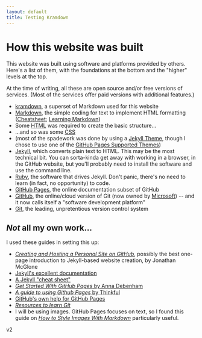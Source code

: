 ```yaml
---
layout: default
title: Testing Kramdown
---
```

# How this website was built

This website was built using software and platforms provided by others. Here's a list of them, with the foundations at the bottom and the "higher" levels at the top.

At the time of writing, all these are open source and/or free versions of services. (Most of the services offer paid versions with additional features.)
* <a href="https://kramdown.gettalong.org/">kramdown</a>, a superset of Markdown used for this website
* <a href="https://daringfireball.net/projects/markdown/">Markdown</a>, the simple coding for text to implement HTML formatting (<a href="https://github.com/adam-p/markdown-here/wiki/Markdown-Cheatsheet">Cheatsheet</a>; <a href="https://www.markdownguide.org/">Learning Markdown</a>)
* Some <a href="https://www.w3schools.com/html/">HTML</a> was required to create the basic structure...
* ...and so was some <a href="https://www.w3schools.com/css/">CSS</a>
* (most of the spadework was done by using a <a href="http://themes.jekyllrc.org/">Jekyll Theme</a>, though I chose to use one of the <a href="https://pages.github.com/themes/">GitHub Pages Supported Themes</a>)
* <a href="https://jekyllrb.com">Jekyll</a>, which converts plain text to HTML. This may be the most technical bit. You can sorta-kinda get away with working in a browser, in the GitHub website, but you'll probably need to install the software and use the command line.
* <a href="https://www.ruby-lang.org/en/">Ruby</a>, the software that drives Jekyll. Don't panic, there's no need to learn (in fact, no opportunity) to code.
* <a href="https://pages.github.com/">GitHub Pages</a>, the online documentation subset of GitHub
* <a href="https://github.com/">GitHub</a>, the online/cloud version of Git (now owned by <a href="https://blogs.microsoft.com/blog/2018/10/26/microsoft-completes-github-acquisition/">Microsoft</a>) -- and it now calls itself a "software development platform"
* <a href="https://git-scm.com/">Git</a>, the leading, unpretentious version control system

## *Not* all my own work...

I used these guides in setting this up:
* <a href="http://jmcglone.com/guides/github-pages/"><em>Creating and Hosting a Personal Site on GitHub</em></a>, possibly the best one-page introduction to Jekyll-based website creation, by Jonathan McGlone
* <a href="https://jekyllrb.com/docs/">Jekyll's excellent documentation</a>
* <a href="https://learn.cloudcannon.com/jekyll-cheat-sheet/">A Jekyll "cheat sheet"</a>
* <a href="https://24ways.org/2013/get-started-with-github-pages/"><em>Get Started With GitHub Pages</em> by Anna Debenham</a>
* <a href="https://www.thinkful.com/learn/a-guide-to-using-github-pages/"><em>A guide to using Github Pages</em> by Thinkful</a>
* <a href="https://help.github.com/en/categories/github-pages-basics">GitHub's own help for GitHub Pages</a>
* <a href="https://try.github.io/"><em>Resources to learn Git</em></a>
* I will be using images. GitHub Pages focuses on text, so I found this guide on <a href="https://www.xaprb.com/blog/how-to-style-images-with-markdown/"><em>How to Style Images With Markdown</em></a> particularly useful.

v2
